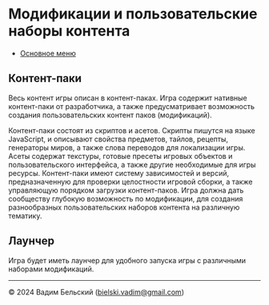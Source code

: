 # Модификации и пользовательские наборы контента

- [Основное меню](../README.md)

## Контент-паки

Весь контент игры описан в контент-паках. Игра содержит нативные контент-паки от разработчика, а также предусматривает возможность создания пользовательских контент паков (модификаций).

Контент-паки состоят из скриптов и асетов. Скрипты пишутся на языке JavaScript, и описывают свойства предметов, тайлов, рецепты, генераторы миров, а также слова переводов для локализации игры. Асеты содержат текстуры, готовые пресеты игровых объектов и пользовательского интерфейса, а также другие необходимые для игры ресурсы. Контент-паки имеют систему зависимостей и версий, предназначенную для проверки целостности игровой сборки, а также управляющую порядком загрузки контент-паков. Игра должна дать сообществу глубокую возможность по модификации, для создания разнообразных пользовательских наборов контента на различную тематику.

## Лаунчер

Игра будет иметь лаунчер для удобного запуска игры с различными наборами модификаций.

---
© 2024 Вадим Бельский (bielski.vadim@gmail.com)